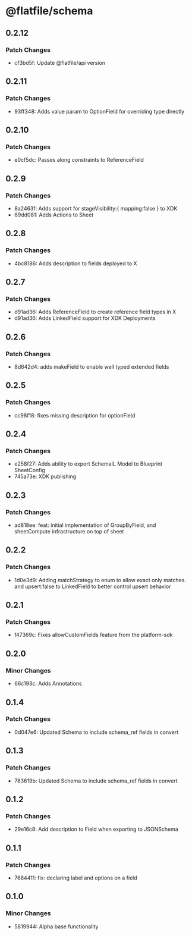 # @flatfile/schema

## 0.2.12

### Patch Changes

- cf3bd5f: Update @flatfile/api version

## 0.2.11

### Patch Changes

- 93ff348: Adds value param to OptionField for overriding type directly

## 0.2.10

### Patch Changes

- e0cf5dc: Passes along constraints to ReferenceField

## 0.2.9

### Patch Changes

- 8a2463f: Adds support for stageVisibility:{ mapping:false } to XDK
- 69dd081: Adds Actions to Sheet

## 0.2.8

### Patch Changes

- 4bc8186: Adds description to fields deployed to X

## 0.2.7

### Patch Changes

- d91ad36: Adds ReferenceField to create reference field types in X
- d91ad36: Adds LinkedField support for XDK Deployments

## 0.2.6

### Patch Changes

- 8d642d4: adds makeField to enable well typed extended fields

## 0.2.5

### Patch Changes

- cc98f18: fixes missing description for optionField

## 0.2.4

### Patch Changes

- e258f27: Adds ability to export SchemaIL Model to Blueprint SheetConfig
- 745a73e: XDK publishing

## 0.2.3

### Patch Changes

- ad818ee: feat: initial implementation of GroupByField, and sheetCompute infrastructure on top of sheet

## 0.2.2

### Patch Changes

- 1d0e3d9: Adding matchStrategy to enum to allow exact only matches. and upsert:false to LinkedField to better control upsert behavior

## 0.2.1

### Patch Changes

- f47369c: Fixes allowCustomFields feature from the platform-sdk

## 0.2.0

### Minor Changes

- 66c193c: Adds Annotations

## 0.1.4

### Patch Changes

- 0d047e6: Updated Schema to include schema_ref fields in convert

## 0.1.3

### Patch Changes

- 783619b: Updated Schema to include schema_ref fields in convert

## 0.1.2

### Patch Changes

- 29e16c8: Add description to Field when exporting to JSONSchema

## 0.1.1

### Patch Changes

- 7684411: fix: declaring label and options on a field

## 0.1.0

### Minor Changes

- 5819944: Alpha base functionality
